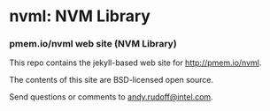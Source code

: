 nvml: NVM Library
=================

### pmem.io/nvml web site (NVM Library)

This repo contains the jekyll-based web site for http://pmem.io/nvml.

The contents of this site are BSD-licensed open source.

Send questions or comments to [andy.rudoff@intel.com](mailto:andy.rudoff@intel.com).
